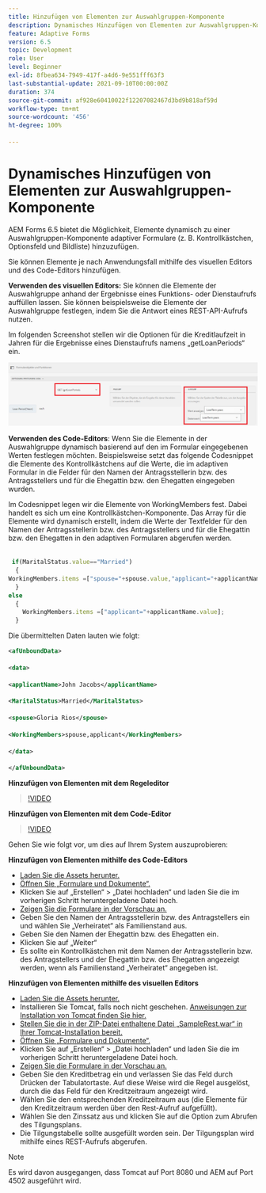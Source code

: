 ```yaml
---
title: Hinzufügen von Elementen zur Auswahlgruppen-Komponente
description: Dynamisches Hinzufügen von Elementen zur Auswahlgruppen-Komponente
feature: Adaptive Forms
version: 6.5
topic: Development
role: User
level: Beginner
exl-id: 8fbea634-7949-417f-a4d6-9e551fff63f3
last-substantial-update: 2021-09-10T00:00:00Z
duration: 374
source-git-commit: af928e60410022f12207082467d3bd9b818af59d
workflow-type: tm+mt
source-wordcount: '456'
ht-degree: 100%

---
```


# Dynamisches Hinzufügen von Elementen zur Auswahlgruppen-Komponente

AEM Forms 6.5 bietet die Möglichkeit, Elemente dynamisch zu einer Auswahlgruppen-Komponente adaptiver Formulare (z. B. Kontrollkästchen, Optionsfeld und Bildliste) hinzuzufügen.


Sie können Elemente je nach Anwendungsfall mithilfe des visuellen Editors und des Code-Editors hinzufügen.

**Verwenden des visuellen Editors:** Sie können die Elemente der Auswahlgruppe anhand der Ergebnisse eines Funktions- oder Dienstaufrufs auffüllen lassen. Sie können beispielsweise die Elemente der Auswahlgruppe festlegen, indem Sie die Antwort eines REST-API-Aufrufs nutzen.

Im folgenden Screenshot stellen wir die Optionen für die Kreditlaufzeit in Jahren für die Ergebnisse eines Dienstaufrufs namens „getLoanPeriods“ ein.

![Regeleditor](assets/ruleeditor.png)

**Verwenden des Code-Editors**: Wenn Sie die Elemente in der Auswahlgruppe dynamisch basierend auf den im Formular eingegebenen Werten festlegen möchten. Beispielsweise setzt das folgende Codesnippet die Elemente des Kontrollkästchens auf die Werte, die im adaptiven Formular in die Felder für den Namen der Antragsstellerin bzw. des Antragsstellers und für die Ehegattin bzw. den Ehegatten eingegeben wurden.

Im Codesnippet legen wir die Elemente von WorkingMembers fest. Dabei handelt es sich um eine Kontrollkästchen-Komponente. Das Array für die Elemente wird dynamisch erstellt, indem die Werte der Textfelder für den Namen der Antragsstellerin bzw. des Antragsstellers und für die Ehegattin bzw. den Ehegatten in den adaptiven Formularen abgerufen werden.

```javascript
 
 if(MaritalStatus.value=="Married")
  {
WorkingMembers.items =["spouse="+spouse.value,"applicant="+applicantName.value];
  }
else
  {
    WorkingMembers.items =["applicant="+applicantName.value];
  }
```

Die übermittelten Daten lauten wie folgt:

```xml
<afUnboundData>

<data>

<applicantName>John Jacobs</applicantName>

<MaritalStatus>Married</MaritalStatus>

<spouse>Gloria Rios</spouse>

<WorkingMembers>spouse,applicant</WorkingMembers>

</data>

</afUnboundData>
```

**Hinzufügen von Elementen mit dem Regeleditor**

>[!VIDEO](https://video.tv.adobe.com/v/26847?quality=12&learn=on)

**Hinzufügen von Elementen mit dem Code-Editor**

>[!VIDEO](https://video.tv.adobe.com/v/26848?quality=12&learn=on)

Gehen Sie wie folgt vor, um dies auf Ihrem System auszuprobieren:

**Hinzufügen von Elementen mithilfe des Code-Editors**

* [Laden Sie die Assets herunter.](assets/usingthecodeeditor.zip)
* [Öffnen Sie „Formulare und Dokumente“.](http://localhost:4502/aem/forms.html/content/dam/formsanddocuments)
* Klicken Sie auf „Erstellen“ > „Datei hochladen“ und laden Sie die im vorherigen Schritt heruntergeladene Datei hoch.
* [Zeigen Sie die Formulare in der Vorschau an.](http://localhost:4502/content/dam/formsanddocuments/simpleform/jcr:content?wcmmode=disabled)
* Geben Sie den Namen der Antragsstellerin bzw. des Antragstellers ein und wählen Sie „Verheiratet“ als Familienstand aus.
* Geben Sie den Namen der Ehegattin bzw. des Ehegatten ein.
* Klicken Sie auf „Weiter“
* Es sollte ein Kontrollkästchen mit dem Namen der Antragsstellerin bzw. des Antragstellers und der Ehegattin bzw. des Ehegatten angezeigt werden, wenn als Familienstand „Verheiratet“ angegeben ist.

**Hinzufügen von Elementen mithilfe des visuellen Editors**

* [Laden Sie die Assets herunter.](assets/usingthevisualeditor.zip)
* Installieren Sie Tomcat, falls noch nicht geschehen. [Anweisungen zur Installation von Tomcat finden Sie hier.](https://experienceleague.adobe.com/docs/experience-manager-learn/forms/ic-print-channel-tutorial/introduction.html?lang=de)
* [Stellen Sie die in der ZIP-Datei enthaltene Datei „SampleRest.war“ in Ihrer Tomcat-Installation bereit.](assets/sample-rest.zip)
* [Öffnen Sie „Formulare und Dokumente“.](http://localhost:4502/aem/forms.html/content/dam/formsanddocuments)
* Klicken Sie auf „Erstellen“ > „Datei hochladen“ und laden Sie die im vorherigen Schritt heruntergeladene Datei hoch.
* [Zeigen Sie die Formulare in der Vorschau an.](http://localhost:4502/content/dam/formsanddocuments/amortizationschedule/jcr:content?wcmmode=disabled)
* Geben Sie den Kreditbetrag ein und verlassen Sie das Feld durch Drücken der Tabulatortaste. Auf diese Weise wird die Regel ausgelöst, durch die das Feld für den Kreditzeitraum angezeigt wird.
* Wählen Sie den entsprechenden Kreditzeitraum aus (die Elemente für den Kreditzeitraum werden über den Rest-Aufruf aufgefüllt).
* Wählen Sie den Zinssatz aus und klicken Sie auf die Option zum Abrufen des Tilgungsplans.
* Die Tilgungstabelle sollte ausgefüllt worden sein. Der Tilgungsplan wird mithilfe eines REST-Aufrufs abgerufen.

>[!NOTE]
> Es wird davon ausgegangen, dass Tomcat auf Port 8080 und AEM auf Port 4502 ausgeführt wird.
